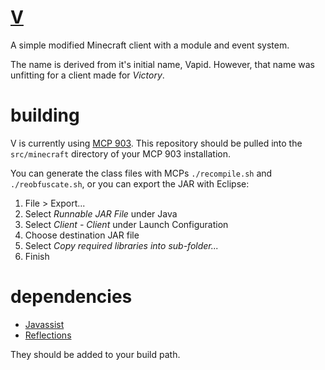 [V](http://vclient.org)
=====

A simple modified Minecraft client with a module and event system.

The name is derived from it's initial name, Vapid. However, that name was unfitting for a client made for _Victory_.

building
=======

V is currently using [MCP 903](http://vclient.org/mcp/903.zip). This repository should be pulled into the `src/minecraft` directory of your MCP 903 installation. 

You can generate the class files with MCPs `./recompile.sh` and `./reobfuscate.sh`, or you can export the JAR with Eclipse:

1. File > Export...
2. Select _Runnable JAR File_ under Java
3. Select _Client - Client_ under Launch Configuration
4. Choose destination JAR file
5. Select _Copy required libraries into sub-folder..._
6. Finish

dependencies
======

* [Javassist](http://www.csg.ci.i.u-tokyo.ac.jp/~chiba/javassist/)
* [Reflections](https://code.google.com/p/reflections/)

They should be added to your build path.
